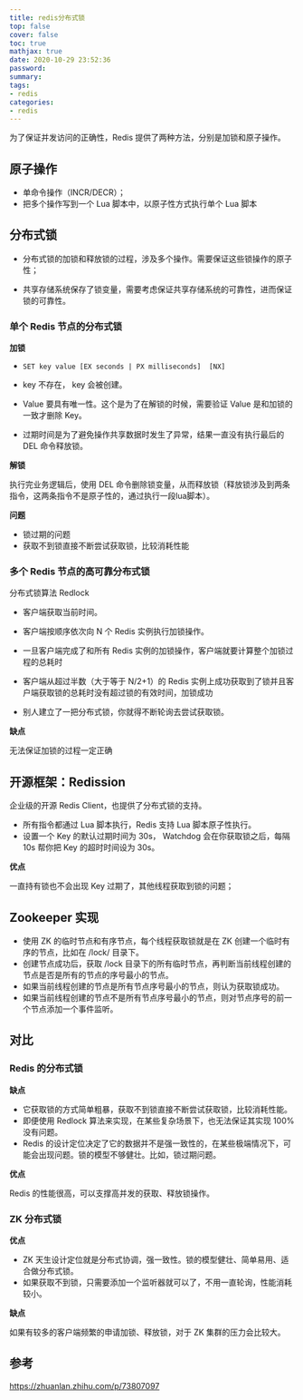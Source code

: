 ```yaml
---
title: redis分布式锁
top: false
cover: false
toc: true
mathjax: true
date: 2020-10-29 23:52:36
password:
summary:
tags:
- redis
categories:
- redis
---
```


为了保证并发访问的正确性，Redis 提供了两种方法，分别是加锁和原子操作。

## 原子操作

- 单命令操作（INCR/DECR）；
- 把多个操作写到一个 Lua 脚本中，以原子性方式执行单个 Lua 脚本

## 分布式锁

- 分布式锁的加锁和释放锁的过程，涉及多个操作。需要保证这些锁操作的原子性；

- 共享存储系统保存了锁变量，需要考虑保证共享存储系统的可靠性，进而保证锁的可靠性。

### 单个 Redis 节点的分布式锁

**加锁**

- `SET key value [EX seconds | PX milliseconds]  [NX]`

- key 不存在， key 会被创建。

- Value 要具有唯一性。这个是为了在解锁的时候，需要验证 Value 是和加锁的一致才删除 Key。
- 过期时间是为了避免操作共享数据时发生了异常，结果一直没有执行最后的 DEL 命令释放锁。

**解锁**

执行完业务逻辑后，使用 DEL 命令删除锁变量，从而释放锁（释放锁涉及到两条指令，这两条指令不是原子性的，通过执行一段lua脚本）。

**问题**

  - 锁过期的问题
  - 获取不到锁直接不断尝试获取锁，比较消耗性能

### 多个 Redis 节点的高可靠分布式锁

分布式锁算法 Redlock

- 客户端获取当前时间。
- 客户端按顺序依次向 N 个 Redis 实例执行加锁操作。
- 一旦客户端完成了和所有 Redis 实例的加锁操作，客户端就要计算整个加锁过程的总耗时
- 客户端从超过半数（大于等于 N/2+1）的 Redis 实例上成功获取到了锁并且客户端获取锁的总耗时没有超过锁的有效时间，加锁成功

- 别人建立了一把分布式锁，你就得不断轮询去尝试获取锁。

**缺点**

无法保证加锁的过程一定正确

## 开源框架：Redission

企业级的开源 Redis Client，也提供了分布式锁的支持。

- 所有指令都通过 Lua 脚本执行，Redis 支持 Lua 脚本原子性执行。
- 设置一个 Key 的默认过期时间为 30s， Watchdog 会在你获取锁之后，每隔 10s 帮你把 Key 的超时时间设为 30s。

**优点**

一直持有锁也不会出现 Key 过期了，其他线程获取到锁的问题；

## Zookeeper 实现

- 使用 ZK 的临时节点和有序节点，每个线程获取锁就是在 ZK 创建一个临时有序的节点，比如在 /lock/ 目录下。
- 创建节点成功后，获取 /lock 目录下的所有临时节点，再判断当前线程创建的节点是否是所有的节点的序号最小的节点。
- 如果当前线程创建的节点是所有节点序号最小的节点，则认为获取锁成功。
- 如果当前线程创建的节点不是所有节点序号最小的节点，则对节点序号的前一个节点添加一个事件监听。

## 对比

###  Redis 的分布式锁

**缺点**

- 它获取锁的方式简单粗暴，获取不到锁直接不断尝试获取锁，比较消耗性能。
- 即便使用 Redlock 算法来实现，在某些复杂场景下，也无法保证其实现 100% 没有问题。
- Redis 的设计定位决定了它的数据并不是强一致性的，在某些极端情况下，可能会出现问题。锁的模型不够健壮。比如，锁过期问题。

**优点**

 Redis 的性能很高，可以支撑高并发的获取、释放锁操作。

### ZK 分布式锁

**优点**

- ZK 天生设计定位就是分布式协调，强一致性。锁的模型健壮、简单易用、适合做分布式锁。
- 如果获取不到锁，只需要添加一个监听器就可以了，不用一直轮询，性能消耗较小。

**缺点**

如果有较多的客户端频繁的申请加锁、释放锁，对于 ZK 集群的压力会比较大。

## 参考

https://zhuanlan.zhihu.com/p/73807097